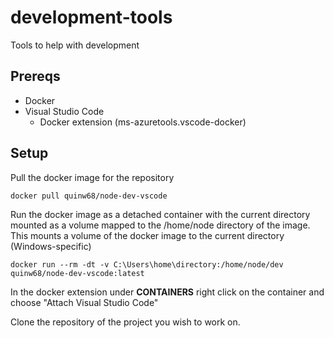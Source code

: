 # development-tools
Tools to help with development

## Prereqs

- Docker
- Visual Studio Code
    - Docker extension (ms-azuretools.vscode-docker)

## Setup

Pull the docker image for the repository

```
docker pull quinw68/node-dev-vscode
```

Run the docker image as a detached container with the current directory mounted as a volume mapped to the /home/node directory of the image.
This mounts a volume of the docker image to the current directory (Windows-specific)

```
docker run --rm -dt -v C:\Users\home\directory:/home/node/dev quinw68/node-dev-vscode:latest
```

In the docker extension under <b>CONTAINERS</b> right click on the container and choose "Attach Visual Studio Code"

Clone the repository of the project you wish to work on.
